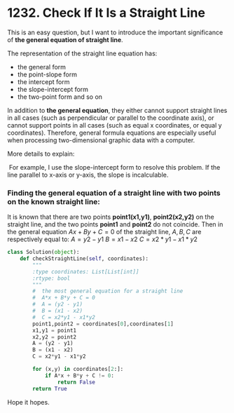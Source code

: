 # 1232. Check If It Is a Straight Line

This is an easy question, but I want to introduce the important significance of **the general equation of straight line**.

The representation of the straight line equation has:

* the general form
* the point-slope form
* the intercept form
* the slope-intercept form
* the two-point form and so on

In addition to **the general equation**, they either cannot support straight lines in all cases (such as perpendicular or parallel to the coordinate axis), or cannot support points in all cases (such as equal x coordinates, or equal y coordinates). Therefore, general formula equations are especially useful when processing two-dimensional graphic data with a computer.

More details to explain:

​	For example, I use the slope-intercept form to resolve this problem. If the line parallel to x-axis or y-axis, the slope is incalculable.



### Finding the general equation of a straight line with two points on the known straight line:

It is known that there are two points **point1(x1,y1)**, **point2(x2,y2)** on the straight line, and the two points **point1** and **point2** do not coincide. Then in the general equation $Ax + By +C = 0$ of the straight line, $A, B, C$ are respectively equal to:
                                                 $A = y2 - y1$
                                                 $B = x1 - x2$
                                                 $C = x2*y1 - x1*y2$

```python
class Solution(object):
    def checkStraightLine(self, coordinates):
        """
        :type coordinates: List[List[int]]
        :rtype: bool
        """
        #  the most general equation for a straight line
        #  A*x + B*y + C = 0
        #  A = (y2 - y1)
        #  B = (x1 - x2)
        #  C = x2*y1 - x1*y2
        point1,point2 = coordinates[0],coordinates[1]
        x1,y1 = point1
        x2,y2 = point2
        A = (y2 - y1)
        B = (x1 - x2)
        C = x2*y1 - x1*y2

        for (x,y) in coordinates[2:]:
            if A*x + B*y + C != 0:
                return False
        return True
```

 Hope it hopes.
